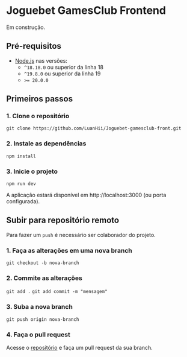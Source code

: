 # Joguebet GamesClub Frontend

Em construção.

## Pré-requisitos

- [Node.js](https://nodejs.org/) nas versões:
  - `^18.18.0` ou superior da linha 18
  - `^19.8.0` ou superior da linha 19
  - `>= 20.0.0`

## Primeiros passos

### 1. Clone o repositório

``` git clone https://github.com/LuanHii/Joguebet-gamesclub-front.git ``` 

### 2. Instale as dependências

``` npm install ```

### 3. Inicie o projeto

``` npm run dev ```

A aplicação estará disponível em http://localhost:3000 (ou porta configurada).

## Subir para repositório remoto

Para fazer um `push` é necessário ser colaborador do projeto. 

### 1. Faça as alterações em uma nova branch

``` git checkout -b nova-branch ```


### 2. Commite as alterações

``` git add . ```
``` git add commit -m "mensagem" ```

### 3. Suba a nova branch

``` git push origin nova-branch ```

### 4. Faça o pull request

Acesse o [repositório](https://github.com/LuanHii/Joguebet-gamesclub-front) e faça um pull request da sua branch.